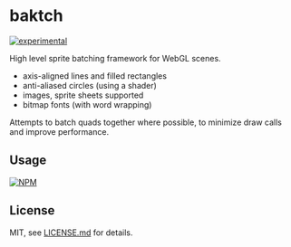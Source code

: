 # baktch

[![experimental](http://badges.github.io/stability-badges/dist/experimental.svg)](http://github.com/badges/stability-badges)

High level sprite batching framework for WebGL scenes. 

- axis-aligned lines and filled rectangles
- anti-aliased circles (using a shader)
- images, sprite sheets supported
- bitmap fonts (with word wrapping)

Attempts to batch quads together where possible, to minimize draw calls and improve performance.

## Usage

[![NPM](https://nodei.co/npm/baktch.png)](https://nodei.co/npm/baktch/)

## License

MIT, see [LICENSE.md](http://github.com/mattdesl/baktch/blob/master/LICENSE.md) for details.
